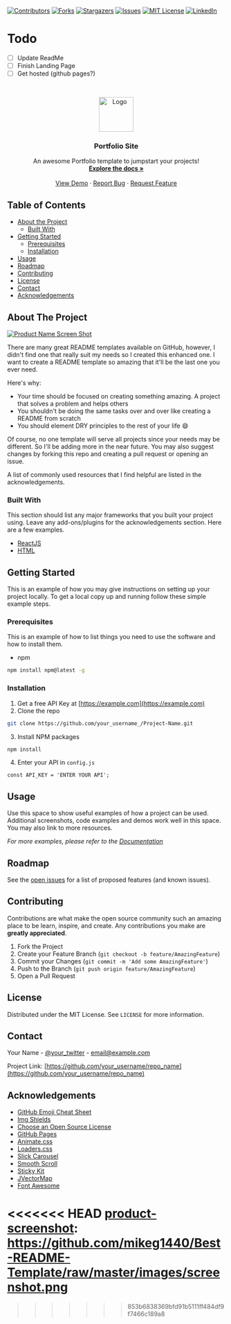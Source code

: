<!--
*** Thanks for checking out this README Template. If you have a suggestion that would
*** make this better, please fork the repo and create a pull request or simply open
*** an issue with the tag "enhancement".
*** Thanks again! Now go create something AMAZING! :D
-->

<!-- PROJECT SHIELDS -->
<!--
*** I'm using markdown "reference style" links for readability.
*** Reference links are enclosed in brackets [ ] instead of parentheses ( ).
*** See the bottom of this document for the declaration of the reference variables
*** for contributors-url, forks-url, etc. This is an optional, concise syntax you may use.
*** https://www.markdownguide.org/basic-syntax/#reference-style-links
-->

[![Contributors][contributors-shield]][contributors-url]
[![Forks][forks-shield]][forks-url]
[![Stargazers][stars-shield]][stars-url]
[![Issues][issues-shield]][issues-url]
[![MIT License][license-shield]][license-url]
[![LinkedIn][linkedin-shield]][linkedin-url]

# Todo

- [ ] Update ReadMe
- [ ] Finish Landing Page
- [ ] Get hosted (github pages?)

<!-- PROJECT LOGO -->
<br />
<p align="center">
  <a href="https://github.com/mikeg1440/Best-README-Template">
    <img src="https://github.com/mikeg1440/Best-README-Template/raw/master/images/logo.png" alt="Logo" width="80" height="80">
  </a>

  <h3 align="center">Portfolio Site</h3>

  <p align="center">
    An awesome Portfolio template to jumpstart your projects!
    <br />
    <a href="https://github.com/mikeg1440/Best-README-Template"><strong>Explore the docs »</strong></a>
    <br />
    <br />
    <a href="https://github.com/mikeg1440/Best-README-Template">View Demo</a>
    ·
    <a href="https://github.com/mikeg1440/Best-README-Template/issues">Report Bug</a>
    ·
    <a href="https://github.com/mikeg1440/Best-README-Template/issues">Request Feature</a>
  </p>
</p>

<!-- TABLE OF CONTENTS -->

## Table of Contents

- [About the Project](#about-the-project)
  - [Built With](#built-with)
- [Getting Started](#getting-started)
  - [Prerequisites](#prerequisites)
  - [Installation](#installation)
- [Usage](#usage)
- [Roadmap](#roadmap)
- [Contributing](#contributing)
- [License](#license)
- [Contact](#contact)
- [Acknowledgements](#acknowledgements)

<!-- ABOUT THE PROJECT -->

## About The Project

[![Product Name Screen Shot][product-screenshot]](https://example.com)

There are many great README templates available on GitHub, however, I didn't find one that really suit my needs so I created this enhanced one. I want to create a README template so amazing that it'll be the last one you ever need.

Here's why:

- Your time should be focused on creating something amazing. A project that solves a problem and helps others
- You shouldn't be doing the same tasks over and over like creating a README from scratch
- You should element DRY principles to the rest of your life :smile:

Of course, no one template will serve all projects since your needs may be different. So I'll be adding more in the near future. You may also suggest changes by forking this repo and creating a pull request or opening an issue.

A list of commonly used resources that I find helpful are listed in the acknowledgements.

### Built With

This section should list any major frameworks that you built your project using. Leave any add-ons/plugins for the acknowledgements section. Here are a few examples.

- [ReactJS](https://reactjs.org/)
- [HTML](https://jquery.com)

<!-- GETTING STARTED -->

## Getting Started

This is an example of how you may give instructions on setting up your project locally.
To get a local copy up and running follow these simple example steps.

### Prerequisites

This is an example of how to list things you need to use the software and how to install them.

- npm

```sh
npm install npm@latest -g
```

### Installation

1. Get a free API Key at [https://example.com](https://example.com)
2. Clone the repo

```sh
git clone https://github.com/your_username_/Project-Name.git
```

3. Install NPM packages

```sh
npm install
```

4. Enter your API in `config.js`

```JS
const API_KEY = 'ENTER YOUR API';
```

<!-- USAGE EXAMPLES -->

## Usage

Use this space to show useful examples of how a project can be used. Additional screenshots, code examples and demos work well in this space. You may also link to more resources.

_For more examples, please refer to the [Documentation](https://example.com)_

<!-- ROADMAP -->

## Roadmap

See the [open issues](https://github.com/mikeg1440/Best-README-Template/issues) for a list of proposed features (and known issues).

<!-- CONTRIBUTING -->

## Contributing

Contributions are what make the open source community such an amazing place to be learn, inspire, and create. Any contributions you make are **greatly appreciated**.

1. Fork the Project
2. Create your Feature Branch (`git checkout -b feature/AmazingFeature`)
3. Commit your Changes (`git commit -m 'Add some AmazingFeature'`)
4. Push to the Branch (`git push origin feature/AmazingFeature`)
5. Open a Pull Request

<!-- LICENSE -->

## License

Distributed under the MIT License. See `LICENSE` for more information.

<!-- CONTACT -->

## Contact

Your Name - [@your_twitter](https://twitter.com/your_username) - email@example.com

Project Link: [https://github.com/your_username/repo_name](https://github.com/your_username/repo_name)

<!-- ACKNOWLEDGEMENTS -->

## Acknowledgements

- [GitHub Emoji Cheat Sheet](https://www.webpagefx.com/tools/emoji-cheat-sheet)
- [Img Shields](https://shields.io)
- [Choose an Open Source License](https://choosealicense.com)
- [GitHub Pages](https://pages.github.com)
- [Animate.css](https://daneden.github.io/animate.css)
- [Loaders.css](https://connoratherton.com/loaders)
- [Slick Carousel](https://kenwheeler.github.io/slick)
- [Smooth Scroll](https://github.com/cferdinandi/smooth-scroll)
- [Sticky Kit](http://leafo.net/sticky-kit)
- [JVectorMap](http://jvectormap.com)
- [Font Awesome](https://fontawesome.com)

<!-- MARKDOWN LINKS & IMAGES -->
<!-- https://www.markdownguide.org/basic-syntax/#reference-style-links -->

[contributors-shield]: https://img.shields.io/github/contributors/mikeg1440/Best-README-Template.svg?style=flat-square
[contributors-url]: https://github.com/mikeg1440/Best-README-Template/graphs/contributors
[forks-shield]: https://img.shields.io/github/forks/mikeg1440/Best-README-Template.svg?style=flat-square
[forks-url]: https://github.com/mikeg1440/Best-README-Template/network/members
[stars-shield]: https://img.shields.io/github/stars/mikeg1440/Best-README-Template.svg?style=flat-square
[stars-url]: https://github.com/mikeg1440/Best-README-Template/stargazers
[issues-shield]: https://img.shields.io/github/issues/mikeg1440/Best-README-Template.svg?style=flat-square
[issues-url]: https://github.com/mikeg1440/Best-README-Template/issues
[license-shield]: https://img.shields.io/github/license/mikeg1440/Best-README-Template.svg?style=flat-square
[license-url]: https://github.com/mikeg1440/Best-README-Template/blob/master/LICENSE.txt
[linkedin-shield]: https://img.shields.io/badge/-LinkedIn-black.svg?style=flat-square&logo=linkedin&colorB=555
[linkedin-url]: https://linkedin.com/in/michael-gaudreau

<<<<<<< HEAD
[product-screenshot]: https://github.com/mikeg1440/Best-README-Template/raw/master/images/screenshot.png
=======
[product-screenshot]: https://github.com/mikeg1440/Best-README-Template/images/screenshot.png

> > > > > > > 853b6838369bfd91b5111ff484df9f7466c189a8
